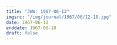```yaml
---
title: "JWW: 1967-06-12"
imgsrc: "/img/journal/1967/06/12-18.jpg"
date: 1967-06-12
enddate: 1967-06-18
draft: false
---
```


<!-- fix pre-formatted input -->
